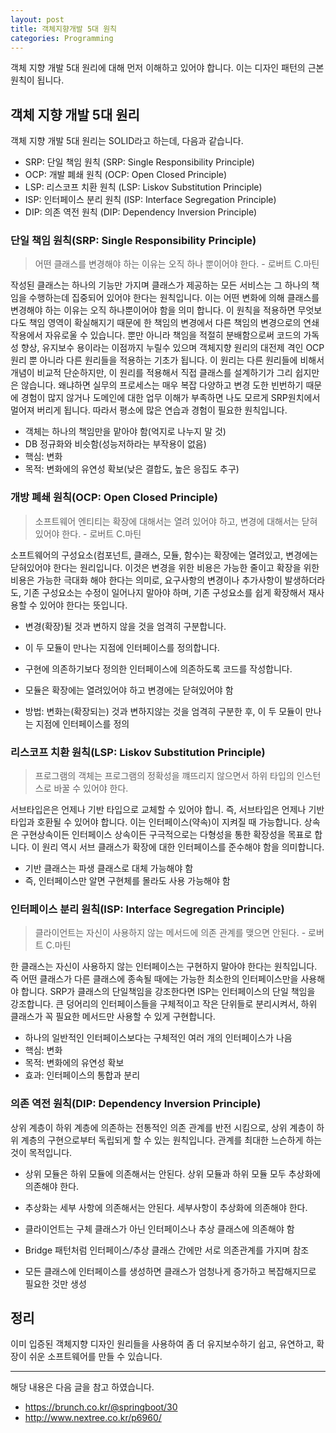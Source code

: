 ```yaml
---
layout: post
title: 객체지향개발 5대 원칙
categories: Programming
---
```


객체 지향 개발 5대 원리에 대해 먼저 이해하고 있어야 합니다. 이는 디자인 패턴의 근본 원칙이 됩니다.

## 객체 지향 개발 5대 원리

객체 지향 개발 5대 원리는 SOLID라고 하는데, 다음과 같습니다.

- SRP: 단일 책임 원칙 (SRP: Single Responsibility Principle)
- OCP: 개발 폐쇄 원칙 (OCP: Open Closed Principle)
- LSP: 리스코프 치환 원칙 (LSP: Liskov Substitution Principle)
- ISP: 인터페이스 분리 원칙 (ISP: Interface Segregation Principle)
- DIP: 의존 역전 원칙 (DIP: Dependency Inversion Principle)

### 단일 책임 원칙(SRP: Single Responsibility Principle)

> 어떤 클래스를 변경해야 하는 이유는 오직 하나 뿐이어야 한다. - 로버트 C.마틴

작성된 클래스는 하나의 기능만 가지며 클래스가 제공하는 모든 서비스는 그 하나의 책임을 수행하는데 집중되어 있어야 한다는 원칙입니다. 이는 어떤 변화에 의해 클래스를 변경해야 하는 이유는 오직 하나뿐이어야 함을 의미 합니다. 이 원칙을 적용하면 무엇보다도 책임 영역이 확실해지기 때문에 한 책임의 변경에서 다른 책임의 변경으로의 연쇄작용에서 자유로울 수 있습니다. 뿐만 아니라 책임을 적절히 분배함으로써 코드의 가독성 향상, 유지보수 용이라는 이점까지 누릴수 있으며 객체지향 원리의 대전제 격인 OCP원리 뿐 아니라 다른 원리들을 적용하는 기초가 됩니다. 이 원리는 다른 원리들에 비해서 개념이 비교적 단순하지만, 이 원리를 적용해서 직접 클래스를 설계하기가 그리 쉽지만은 않습니다. 왜냐하면 실무의 프로세스는 매우 복잡 다양하고 변경 도한 빈번하기 때문에 경험이 많지 않거나 도메인에 대한 업무 이해가 부족하면 나도 모르게 SRP원치에서 멀어져 버리게 됩니다. 따라서 평소에 많은 연습과 경험이 필요한 원칙입니다.

- 객체는 하나의 책임만을 맡아야 함(억지로 나누지 말 것)
- DB 정규화와 비슷함(성능저하라는 부작용이 없음)
- 핵심: 변화
- 목적: 변화에의 유연성 확보(낮은 결합도, 높은 응집도 추구)

### 개방 폐쇄 원칙(OCP: Open Closed Principle)

> 소프트웨어 엔티티는 확장에 대해서는 열려 있어야 하고, 변경에 대해서는 닫혀 있어야 한다. - 로버트 C.마틴

소프트웨어의 구성요소(컴포넌트, 클래스, 모듈, 함수)는 확장에는 열려있고, 변경에는 닫혀있어야 한다는 원리입니다. 이것은 변경을 위한 비용은 가능한 줄이고 확장을 위한 비용은 가능한 극대화 해야 한다는 의미로, 요구사항의 변경이나 추가사항이 발생하더라도, 기존 구성요소는 수정이 일어나지 말아야 하며, 기존 구성요소를 쉽게 확장해서 재사용할 수 있어야 한다는 뜻입니다.

- 변경(확장)될 것과 변하지 않을 것을 엄격히 구분합니다.
- 이 두 모듈이 만나는 지점에 인터페이스를 정의합니다.
- 구현에 의존하기보다 정의한 인터페이스에 의존하도록 코드를 작성합니다.

- 모듈은 확장에는 열려있어야 하고 변경에는 닫혀있어야 함
- 방법: 변화는(확장되는) 것과 변하지않는 것을 엄격히 구분한 후, 이 두 모듈이 만나는 지점에 인터페이스를 정의

### 리스코프 치환 원칙(LSP: Liskov Substitution Principle)

> 프로그램의 객체는 프로그램의 정확성을 꺠뜨리지 않으면서 하위 타입의 인스턴스로 바꿀 수 있어야 한다.

서브타입은은 언제나 기반 타입으로 교체할 수 있어야 합니. 즉, 서브타입은 언제나 기반타입과 호환될 수 있어야 합니다. 이는 인터페이스(약속)이 지켜질 때 가능합니다. 상속은 구현상속이든 인터페이스 상속이든 구극적으로는 다형성을 통한 확장성을 목표로 합니다. 이 원리 역시 서브 클래스가 확장에 대한 인터페이스를 준수해야 함을 의미합니다.

- 기반 클래스는 파생 클래스로 대체 가능해야 함
- 즉, 인터페이스만 알면 구현체를 몰라도 사용 가능해야 함

### 인터페이스 분리 원칙(ISP: Interface Segregation Principle)

> 클라이언트는 자신이 사용하지 않는 메서드에 의존 관계를 맺으면 안된다. - 로버트 C.마틴

한 클래스는 자신이 사용하지 않는 인터페이스는 구현하지 말아야 한다는 원칙입니다. 즉 어떤 클래스가 다른 클래스에 종속될 때에는 가능한 최소한의 인터페이스만을 사용해야 합니다. SRP가 클래스의 단일책임을 강조한다면 ISP는 인터페이스의 단일 책임을 강조합니다. 큰 덩어리의 인터페이스들을 구체적이고 작은 단위들로 분리시켜서, 하위 클래스가 꼭 필요한 메서드만 사용할 수 있게 구현합니다.

- 하나의 일반적인 인터페이스보다는 구체적인 여러 개의 인터페이스가 나음
- 핵심: 변화
- 목적: 변화에의 유연성 확보
- 효과: 인터페이스의 통합과 분리

### 의존 역전 원칙(DIP: Dependency Inversion Principle)

상위 계층이 하위 계층에 의존하는 전통적인 의존 관계를 반전 시킴으로, 상위 계층이 하위 계층의 구현으로부터 독립되게 할 수 있는 원칙입니다. 관계를 최대한 느슨하게 하는 것이 목적입니다.

- 상위 모듈은 하위 모듈에 의존해서는 안된다. 상위 모듈과 하위 모듈 모두 추상화에 의존해야 한다.
- 추상화는 세부 사항에 의존해서는 안된다. 세부사항이 추상화에 의존해야 한다.

- 클라이언트는 구체 클래스가 아닌 인터페이스나 추상 클래스에 의존해야 함
- Bridge 패턴처럼 인터페이스/추상 클래스 간에만 서로 의존관계를 가지며 참조
- 모든 클래스에 인터페이스를 생성하면 클래스가 엄청나게 증가하고 복잡해지므로 필요한 것만 생성

## 정리

이미 입증된 객체지향 디자인 원리들을 사용하여 좀 더 유지보수하기 쉽고, 유연하고, 확장이 쉬운 소프트웨어를 만들 수 있습니다.

---

해당 내용은 다음 글을 참고 하였습니다.

- https://brunch.co.kr/@springboot/30
- http://www.nextree.co.kr/p6960/
